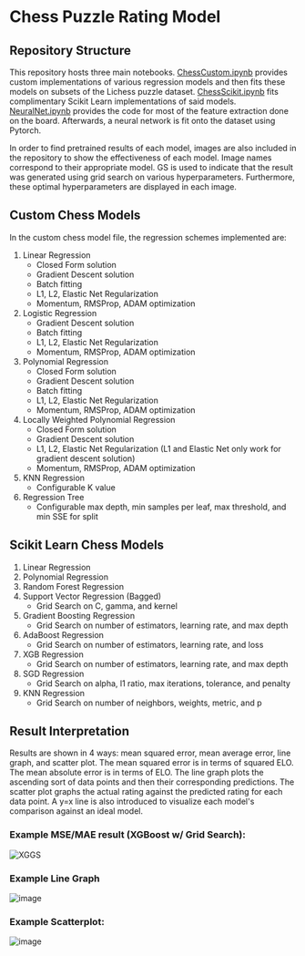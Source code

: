 # Chess Puzzle Rating Model

## Repository Structure

This repository hosts three main notebooks. [ChessCustom.ipynb](https://github.com/pmogan77/Chess/blob/main/ChessCustom.ipynb) provides custom implementations of various regression models and then fits these models on subsets of the Lichess puzzle dataset. [ChessScikit.ipynb](https://github.com/pmogan77/Chess/blob/main/ChessScikit.ipynb) fits complimentary Scikit Learn implementations of said models. [NeuralNet.ipynb](https://github.com/pmogan77/Chess/blob/main/NeuralNet.ipynb) provides the code for most of the feature extraction done on the board. Afterwards, a neural network is fit onto the dataset using Pytorch.

In order to find pretrained results of each model, images are also included in the repository to show the effectiveness of each model. Image names correspond to their appropriate model. GS is used to indicate that the result was generated using grid search on various hyperparameters. Furthermore, these optimal hyperparameters are displayed in each image.

## Custom Chess Models

In the custom chess model file, the regression schemes implemented are:

1. Linear Regression
    - Closed Form solution
    - Gradient Descent solution
    - Batch fitting
    - L1, L2, Elastic Net Regularization
    - Momentum, RMSProp, ADAM optimization
2. Logistic Regression
    - Gradient Descent solution
    - Batch fitting
    - L1, L2, Elastic Net Regularization
    - Momentum, RMSProp, ADAM optimization
3. Polynomial Regression
    - Closed Form solution
    - Gradient Descent solution
    - Batch fitting
    - L1, L2, Elastic Net Regularization
    - Momentum, RMSProp, ADAM optimization
4. Locally Weighted Polynomial Regression
    - Closed Form solution
    - Gradient Descent solution
    - L1, L2, Elastic Net Regularization (L1 and Elastic Net only work for gradient descent solution)
    - Momentum, RMSProp, ADAM optimization
5. KNN Regression
    - Configurable K value
6. Regression Tree
    - Configurable max depth, min samples per leaf, max threshold, and min SSE for split

## Scikit Learn Chess Models

1. Linear Regression
2. Polynomial Regression
3. Random Forest Regression
4. Support Vector Regression (Bagged)
    - Grid Search on C, gamma, and kernel
5. Gradient Boosting Regression
    - Grid Search on number of estimators, learning rate, and max depth
6. AdaBoost Regression
    - Grid Search on number of estimators, learning rate, and loss
7. XGB Regression
    - Grid Search on number of estimators, learning rate, and max depth 
8. SGD Regression
    - Grid Search on alpha, l1 ratio, max iterations, tolerance, and penalty
9. KNN Regression
    - Grid Search on number of neighbors, weights, metric, and p 

## Result Interpretation

Results are shown in 4 ways: mean squared error, mean average error, line graph, and scatter plot. The mean squared error is in terms of squared ELO. The mean absolute error is in terms of ELO. The line graph plots the ascending sort of data points and then their corresponding predictions. The scatter plot graphs the actual rating against the predicted rating for each data point. A y=x line is also introduced to visualize each model's comparison against an ideal model.

### Example MSE/MAE result (XGBoost w/ Grid Search):
![XGGS](https://github.com/pmogan77/Chess/assets/60144163/071a7e32-6a0c-48f1-a3be-7c8ff4414e80)

### Example Line Graph 
![image](https://github.com/pmogan77/Chess/assets/60144163/4a427fb3-cddd-44ca-85f1-c4a81ae343de)

### Example Scatterplot:
![image](https://github.com/pmogan77/Chess/assets/60144163/19ecb547-165d-4c42-8db6-aaa8a8e734e5)


